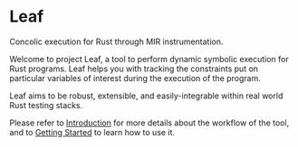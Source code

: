 # Leaf
Concolic execution for Rust through MIR instrumentation.

Welcome to project Leaf, a tool to perform dynamic symbolic execution for Rust programs.
Leaf helps you with tracking the constraints put on particular variables of interest during the execution of the program.

Leaf aims to be robust, extensible, and easily-integrable within real world Rust testing stacks.

Please refer to [Introduction](./intro.md) for more details about the workflow of the tool,
and to [Getting Started](./user_guide/getting_started.md) to learn how to use it.
